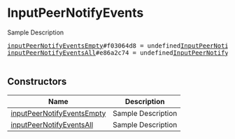 # InputPeerNotifyEvents

Sample Description

<pre>
<a href="../constructor/inputPeerNotifyEventsEmpty">inputPeerNotifyEventsEmpty</a>#f03064d8 = undefined<a href="../type/InputPeerNotifyEvents.md">InputPeerNotifyEvents</a>;
<a href="../constructor/inputPeerNotifyEventsAll">inputPeerNotifyEventsAll</a>#e86a2c74 = undefined<a href="../type/InputPeerNotifyEvents.md">InputPeerNotifyEvents</a>;

</pre>

## Constructors

| Name | Description |
|------|-------------|
| [inputPeerNotifyEventsEmpty](../constructor/inputPeerNotifyEventsEmpty.md) | Sample Description |
| [inputPeerNotifyEventsAll](../constructor/inputPeerNotifyEventsAll.md) | Sample Description |

